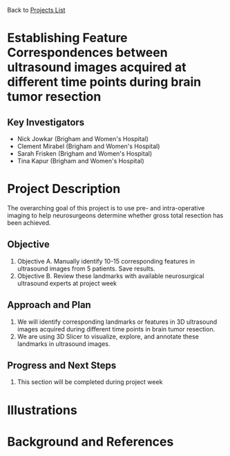 Back to [Projects List](../../README.md#ProjectsList)

# Establishing Feature Correspondences between ultrasound images acquired at different time points during brain tumor resection

## Key Investigators

- Nick Jowkar (Brigham and Women's Hospital)
- Clement Mirabel (Brigham and Women's Hospital)
- Sarah Frisken (Brigham and Women's Hospital)
- Tina Kapur (Brigham and Women's Hospital)

# Project Description

<!-- Add a short paragraph describing the project. -->
The overarching goal of this project is to use pre- and intra-operative imaging to help neurosurgeons determine whether gross total resection has been achieved.  

## Objective

<!-- Describe here WHAT you would like to achieve (what you will have as end result). -->

1. Objective A. Manually identify 10-15 corresponding features in ultrasound images from 5 patients. Save results.
1. Objective B.  Review these landmarks with available neurosurgical ultrasound experts at project week


## Approach and Plan

<!-- Describe here HOW you would like to achieve the objectives stated above. -->

1. We will identify corresponding landmarks or features in 3D ultrasound images acquired during different time points in brain tumor resection.
2. We are using 3D Slicer to visualize, explore, and annotate these landmarks in ultrasound images.


## Progress and Next Steps

<!-- Update this section as you make progress, describing of what you have ACTUALLY DONE. If there are specific steps that you could not complete then you can describe them here, too. -->

1. This section will be completed during project week

# Illustrations

<!-- Add pictures and links to videos that demonstrate what has been accomplished.
![Description of picture](Example2.jpg)
![Some more images](Example2.jpg)
-->

# Background and References

<!-- If you developed any software, include link to the source code repository. If possible, also add links to sample data, and to any relevant publications. -->
